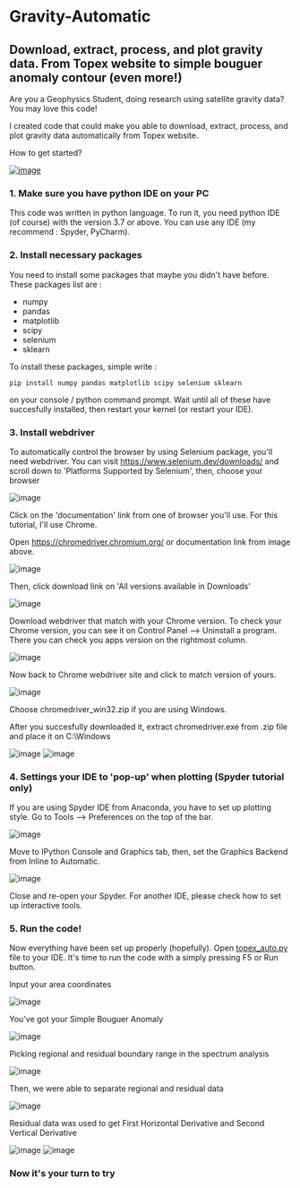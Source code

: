 # Gravity-Automatic
## Download, extract, process, and plot gravity data. From Topex website to simple bouguer anomaly contour (even more!)
Are you a Geophysics Student, doing research using satellite gravity data?
You may love this code!

I created code that could make you able to download, extract, process, and plot gravity data automatically from Topex website.

How to get started?

[![image](https://user-images.githubusercontent.com/85453675/135860020-ef577d1d-b8f9-4fbc-ace7-dd6caa7c7f3f.png)](https://youtu.be/JIzfRTNMiEc)

### 1. Make sure you have python IDE on your PC
This code was written in python language. To run it, you need python IDE (of course) with the version 3.7 or above. You can use any IDE (my recommend : Spyder, PyCharm).

### 2. Install necessary packages
You need to install some packages that maybe you didn't have before. These packages list are :
- numpy
- pandas
- matplotlib
- scipy
- selenium
- sklearn

To install these packages, simple write :
```
pip install numpy pandas matplotlib scipy selenium sklearn
```
on your console / python command prompt. Wait until all of these have succesfully installed, then restart your kernel (or restart your IDE).

### 3. Install webdriver
To automatically control the browser by using Selenium package, you'll need webdriver.
You can visit https://www.selenium.dev/downloads/ and scroll down to 'Platforms Supported by Selenium', then, choose your browser

![image](https://user-images.githubusercontent.com/85453675/135839875-d1e61e4c-d445-45fc-b008-ea401b0a3704.png)

Click on the 'documentation' link from one of browser you'll use. For this tutorial, I'll use Chrome.

Open https://chromedriver.chromium.org/ or documentation link from image above.

![image](https://user-images.githubusercontent.com/85453675/135840343-1de3c615-a86c-498d-a1e0-edd4e81f8c84.png)

Then, click download link on 'All versions available in Downloads'

![image](https://user-images.githubusercontent.com/85453675/135840490-9e7321da-a766-4a0d-8b27-c0f891ed8cc4.png)

Download webdriver that match with your Chrome version. To check your Chrome version, you can see it on Control Panel --> Uninstall a program.
There you can check you apps version on the rightmost column.

![image](https://user-images.githubusercontent.com/85453675/135841249-8e56ade9-3692-4352-8d83-c760a3be7a9f.png)

Now back to Chrome webdriver site and click to match version of yours.

![image](https://user-images.githubusercontent.com/85453675/135841482-5149221f-ca64-40f3-ae92-7366675db364.png)

Choose chromedriver_win32.zip if you are using Windows.

After you succesfully downloaded it, extract chromedriver.exe from .zip file and place it on C:\Windows

![image](https://user-images.githubusercontent.com/85453675/135842160-e94410fd-677b-41c6-a879-b4c946e0149e.png)
![image](https://user-images.githubusercontent.com/85453675/135842314-09a4d0cd-aa19-4615-99c9-8f8d197ca79c.png)

### 4. Settings your IDE to 'pop-up' when plotting (Spyder tutorial only)
If you are using Spyder IDE from Anaconda, you have to set up plotting style. Go to Tools --> Preferences on the top of the bar.

![image](https://user-images.githubusercontent.com/85453675/135843466-3bbfc1a0-6553-45ca-b6ab-458d5d4098e1.png)

Move to IPython Console and Graphics tab, then, set the Graphics Backend from Inline to Automatic.

![image](https://user-images.githubusercontent.com/85453675/135843639-4b72ff43-7247-46df-aee9-2a167792c5e5.png)

Close and re-open your Spyder. For another IDE, please check how to set up interactive tools.

### 5. Run the code!
Now everything have been set up properly (hopefully). Open [topex_auto.py](https://github.com/GhozyElFatih/Gravity-Automatic/raw/main/topex_auto.py) file to your IDE. It's time to run the code with a simply pressing F5 or Run button.

Input your area coordinates

![image](https://user-images.githubusercontent.com/85453675/135853538-16ef1621-dbc2-4038-b157-79205a68f7ea.png)

You've got your Simple Bouguer Anomaly

![image](https://user-images.githubusercontent.com/85453675/135853571-25c745ab-4abb-4a98-9d8e-d6f6a8097147.png)

Picking regional and residual boundary range in the spectrum analysis

![image](https://user-images.githubusercontent.com/85453675/135853708-8e04016c-a854-4669-b8d6-747905b6f7d1.png)

Then, we were able to separate regional and residual data

![image](https://user-images.githubusercontent.com/85453675/135853822-d9b976f0-5918-4cd9-9a97-d481e1e8f4d9.png)

Residual data was used to get First Horizontal Derivative and Second Vertical Derivative

![image](https://user-images.githubusercontent.com/85453675/135853957-66273439-4af2-45c9-9865-7bac42e6ad2e.png)
![image](https://user-images.githubusercontent.com/85453675/135853988-2f0f502e-741e-4db7-a3d6-878f61d40dcb.png)

### Now it's your turn to try
